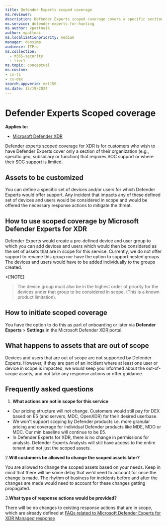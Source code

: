 ```yaml
---
title: Defender Experts scoped coverage
ms.reviewer:
description: Defender Experts scoped coverage covers a specific section of the organization where SOC support is limited
ms.service: defender-experts-for-hunting
ms.author: vpattnaik
author: vpattnai
ms.localizationpriority: medium
manager: dansimp
audience: ITPro
ms.collection:
  - m365-security
  - tier1
ms.topic: conceptual
ms.custom: 
- cx-ti
- cx-dex
search.appverid: met150
ms.date: 12/19/2024
---
```


# Defender Experts Scoped coverage

**Applies to:**

- [Microsoft Defender XDR](microsoft-365-defender.md)

Defender experts scoped coverage for XDR is for customers who wish to have Defender Experts cover only a section of their organization (e.g., specific geo, subsidiary or function) that requires SOC support or where their SOC support is limited.

## Assets to be customized

You can define a specific set of devices and/or users for which Defender Experts would offer support. Any incident that impacts any of these defined set of devices and users would be considered in scope and would be offered the necessary response actions to mitigate the threat.

## How to use scoped coverage by Microsoft Defender Experts for XDR

Defender Experts would create a pre-defined device and user group to which you can add devices and users which would then be considered as the set of assets that are in scope for this service. Currently, we do not offer support to rename this group nor have the option to support nested groups. The devices and users would have to be added individually to the groups created. 

<[!NOTE]
> The device group must also be in the highest order of priority for the devices under that group to be considered in scope. (This is a known product limitation).

## How to initiate scoped coverage

You have the option to do this as part of onboarding or later via **Defender Experts** > **Settings** in the Microsoft Defender XDR portal.

## What happens to assets that are out of scope

Devices and users that are out of scope are not supported by Defender Experts. However, if they are part of an incident where at least one user or device in scope is impacted, we would keep you informed about the out-of-scope assets, and not take any response actions or offer guidance.

## Frequently asked questions

1. **What actions are not in scope for this service**

- Our pricing structure will not change. Customers would still pay for DEX based on E5 (and servers, MDC, OpenXDR) for their desired userbase.
- We won't support scoping by Defender products i.e. more granular pricing and coverage for individual Defender products like MDE, MDO or MDC. Our min baseline will continue to be E5.
- In Defender Experts for XDR, there is no change in permissions for analysts. Defender Experts Analysts will still have access to the entire tenant and not just the scoped assets.

2.**Will customers be allowed to change the scoped assets later?**

You are allowed to change the scoped assets based on your needs. Keep in mind that there will be some delay that we'd need to account for once the change is made. The rhythm of business for incidents before and after the changes are made would need to account for these changes getting propagated.

3.**What type of response actions would be provided?**

There will be no changes to existing response actions that are in scope, which are already defined at [FAQs related to Microsoft Defender Experts for XDR Managed response]()